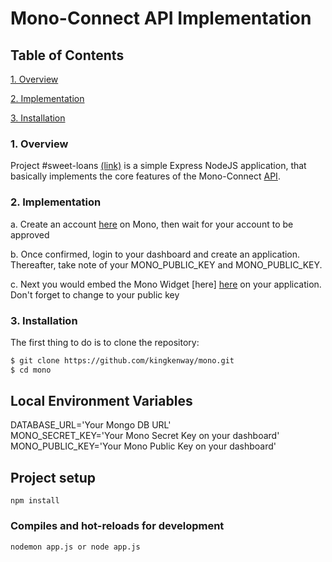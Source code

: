 # Mono-Connect API Implementation

## Table of Contents  

[1. Overview](#1-overview) 

[2. Implementation](#2-implementation) 

[3. Installation](#3-installation)  


### 1. Overview  

Project #sweet-loans [(link)](https://sweet-loans.herokuapp.com/) is a simple Express NodeJS application, that basically implements the core features of the Mono-Connect [API](https://docs.mono.co/reference).  

### 2. Implementation  

a. Create an account [here](https://app.withmono.com/register) on Mono, then wait for your account to be approved  

b. Once confirmed, login to your dashboard and create an application. Thereafter, take note of your MONO_PUBLIC_KEY and MONO_PUBLIC_KEY.  

c. Next you would embed the Mono Widget [here] [here](https://github.com/withmono/A-sample-widget-setup) on your application. Don't forget to change to your public key  


### 3. Installation

The first thing to do is to clone the repository:


```sh
$ git clone https://github.com/kingkenway/mono.git
$ cd mono
```

## Local Environment Variables
DATABASE_URL='Your Mongo DB URL'  
MONO_SECRET_KEY='Your Mono Secret Key on your dashboard'  
MONO_PUBLIC_KEY='Your Mono Public Key on your dashboard'  

## Project setup
```
npm install
```

### Compiles and hot-reloads for development
```
nodemon app.js or node app.js
```

